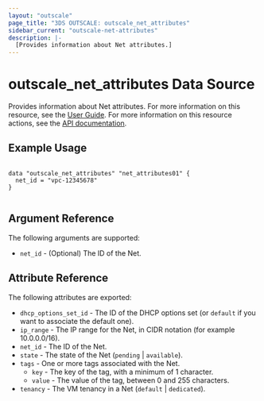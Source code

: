 ```yaml
---
layout: "outscale"
page_title: "3DS OUTSCALE: outscale_net_attributes"
sidebar_current: "outscale-net-attributes"
description: |-
  [Provides information about Net attributes.]
---
```


# outscale_net_attributes Data Source

Provides information about Net attributes.
For more information on this resource, see the [User Guide](https://wiki.outscale.net/display/EN/About+VPCs).
For more information on this resource actions, see the [API documentation](https://docs.outscale.com/api#updatenet).

## Example Usage

```hcl

data "outscale_net_attributes" "net_attributes01" {
  net_id = "vpc-12345678"
}


```

## Argument Reference

The following arguments are supported:

* `net_id` - (Optional) The ID of the Net.

## Attribute Reference

The following attributes are exported:

* `dhcp_options_set_id` - The ID of the DHCP options set (or `default` if you want to associate the default one).
* `ip_range` - The IP range for the Net, in CIDR notation (for example 10.0.0.0/16).
* `net_id` - The ID of the Net.
* `state` - The state of the Net (`pending` | `available`).
* `tags` - One or more tags associated with the Net.
  * `key` - The key of the tag, with a minimum of 1 character.
  * `value` - The value of the tag, between 0 and 255 characters.
* `tenancy` - The VM tenancy in a Net (`default` | `dedicated`).
